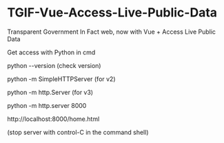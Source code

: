 # TGIF-Vue-Access-Live-Public-Data
Transparent Government In Fact web, now with Vue + Access Live Public Data

Get access with Python in cmd

python --version (check version)

python -m SimpleHTTPServer (for v2)

python -m http.Server (for v3)

python -m http.server 8000

http://localhost:8000/home.html

(stop server with control-C in the command shell)
